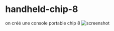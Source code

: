 # handheld-chip-8
on créé une console portable chip 8
![screenshot](rapport\assemblage\photos\1710105223407.jpg)
